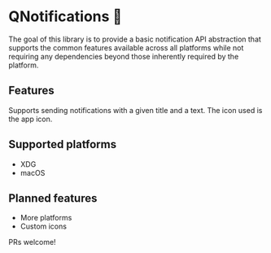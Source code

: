 # QNotifications 🚧

The goal of this library is to provide a basic notification API abstraction that supports the common features available across all platforms while not requiring any dependencies beyond those inherently required by the platform.

## Features

Supports sending notifications with a given title and a text. 
The icon used is the app icon.

## Supported platforms

* XDG
* macOS

## Planned features

* More platforms
* Custom icons

PRs welcome!
